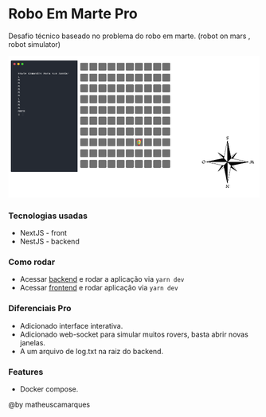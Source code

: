 # Robo Em Marte Pro

Desafio técnico baseado no problema do robo em marte.
(robot on mars , robot simulator)


![](./img/print1.png)

### Tecnologias usadas 
- NextJS - front 
- NestJS - backend

### Como rodar

- Acessar [backend](/sonda-back/) e rodar a aplicação via `yarn dev`
- Acessar [frontend](/sonda-front) e rodar aplicação via `yarn dev`

### Diferenciais Pro 
- Adicionado interface interativa.
- Adicionado web-socket para simular muitos rovers, basta abrir novas janelas.
- A um arquivo de log.txt na raiz do backend.


### Features
- Docker compose.

@by matheuscamarques